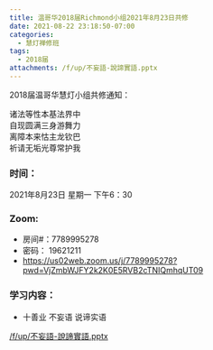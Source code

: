 ```yaml
---
title: 温哥华2018届Richmond小组2021年8月23日共修
date: 2021-08-22 23:18:50-07:00
categories:
  - 慧灯禅修班
tags:
  - 2018届
attachments: /f/up/不妄語-說諦實語.pptx
---
```

2018届温哥华慧灯小组共修通知：

诸法等性本基法界中\
自现圆满三身游舞力\
离障本来怙主龙钦巴\
祈请无垢光尊常护我  

### 时间：

2021年8月23日 星期一 下午6：30

### Zoom:

* 房间#：7789995278 
* 密码： 19621211
* <https://us02web.zoom.us/j/7789995278?pwd=VjZmbWJFY2k2K0E5RVB2cTNIQmhqUT09>

### 学习内容：

* 十善业 不妄语 说谛实语

[/f/up/不妄語-說諦實語.pptx](https://s3.ca-central-1.wasabisys.com/hddata/f.huidengchanxiu.net/hdv/f/up/不妄語-說諦實語.pptx)